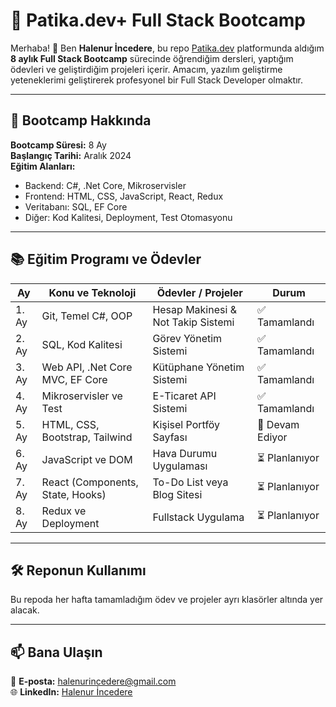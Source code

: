 # 📌 Patika.dev+ Full Stack Bootcamp

Merhaba! 👋 Ben **Halenur İncedere**, bu repo [Patika.dev](https://www.patika.dev) platformunda aldığım **8 aylık Full Stack Bootcamp** sürecinde öğrendiğim dersleri, yaptığım ödevleri ve geliştirdiğim projeleri içerir. Amacım, yazılım geliştirme yeteneklerimi geliştirerek profesyonel bir Full Stack Developer olmaktır.

---

## 🎯 Bootcamp Hakkında

**Bootcamp Süresi:** 8 Ay  
**Başlangıç Tarihi:** Aralık 2024  
**Eğitim Alanları:**
- Backend: C#, .Net Core, Mikroservisler
- Frontend: HTML, CSS, JavaScript, React, Redux
- Veritabanı: SQL, EF Core
- Diğer: Kod Kalitesi, Deployment, Test Otomasyonu

---

## 📚 Eğitim Programı ve Ödevler

| **Ay**  | **Konu ve Teknoloji**               | **Ödevler / Projeler**             | **Durum**         |
|---------|-------------------------------------|------------------------------------|-------------------|
| 1. Ay   | Git, Temel C#, OOP                  | Hesap Makinesi & Not Takip Sistemi | ✅ Tamamlandı     |
| 2. Ay   | SQL, Kod Kalitesi                   | Görev Yönetim Sistemi              | ✅ Tamamlandı     |
| 3. Ay   | Web API, .Net Core MVC, EF Core     | Kütüphane Yönetim Sistemi          | ✅ Tamamlandı     |
| 4. Ay   | Mikroservisler ve Test              | E-Ticaret API Sistemi              | ✅ Tamamlandı     |
| 5. Ay   | HTML, CSS, Bootstrap, Tailwind      | Kişisel Portföy Sayfası            | 🚀 Devam Ediyor   |
| 6. Ay   | JavaScript ve DOM                   | Hava Durumu Uygulaması             | ⏳ Planlanıyor    |
| 7. Ay   | React (Components, State, Hooks)    | To-Do List veya Blog Sitesi        | ⏳ Planlanıyor    |
| 8. Ay   | Redux ve Deployment                 | Fullstack Uygulama                 | ⏳ Planlanıyor    |

---

## 🛠️ Reponun Kullanımı

Bu repoda her hafta tamamladığım ödev ve projeler ayrı klasörler altında yer alacak.

---

## 📫 Bana Ulaşın

📧 **E-posta:** [halenurincedere@gmail.com](mailto:halenurincedere@gmail.com)  
🌐 **LinkedIn:** [Halenur İncedere](https://www.linkedin.com/in/halenurincedere)  
